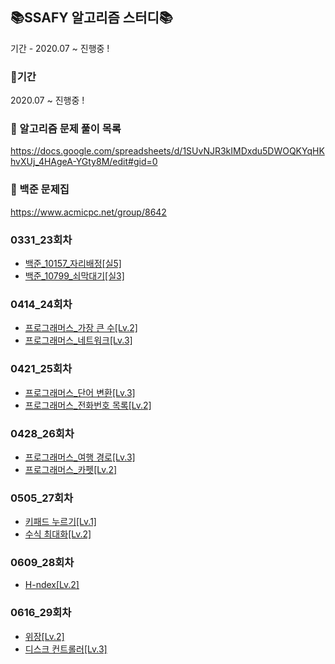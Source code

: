 ## 📚SSAFY 알고리즘 스터디📚

기간 - 2020.07 ~ 진행중 ! 

### 📒기간
2020.07 ~ 진행중 ! 

### 📗 알고리즘 문제 풀이 목록
https://docs.google.com/spreadsheets/d/1SUvNJR3kIMDxdu5DWOQKYqHKhvXUj_4HAgeA-YGty8M/edit#gid=0

### 📘 백준 문제집
https://www.acmicpc.net/group/8642


### 0331_23회차
- [백준_10157_자리배정[실5]](https://www.acmicpc.net/problem/10157)
- [백준_10799_쇠막대기[실3]](https://www.acmicpc.net/problem/10799)

### 0414_24회차
- [프로그래머스_가장 큰 수[Lv.2]](https://programmers.co.kr/learn/courses/30/lessons/42746)
- [프로그래머스_네트워크[Lv.3]](https://programmers.co.kr/learn/courses/30/lessons/43162)

### 0421_25회차
- [프로그래머스_단어 변환[Lv.3]](https://programmers.co.kr/learn/courses/30/lessons/43163)
- [프로그래머스_전화번호 목록[Lv.2]](https://programmers.co.kr/learn/courses/30/lessons/42577)

### 0428_26회차
- [프로그래머스_여행 경로[Lv.3]](https://programmers.co.kr/learn/courses/30/lessons/43164)
- [프로그래머스_카펫[Lv.2]](https://programmers.co.kr/learn/courses/30/lessons/42842)

### 0505_27회차
- [키패드 누르기[Lv.1]](https://programmers.co.kr/learn/courses/30/lessons/67256)
- [수식 최대화[Lv.2]](https://programmers.co.kr/learn/courses/30/lessons/67257)

### 0609_28회차
- [H-ndex[Lv.2]](https://programmers.co.kr/learn/courses/30/lessons/42747)

### 0616_29회차
- [위장[Lv.2]](https://programmers.co.kr/learn/courses/30/lessons/42578?)
- [디스크 컨트롤러[Lv.3]](https://programmers.co.kr/learn/courses/30/lessons/42627)
